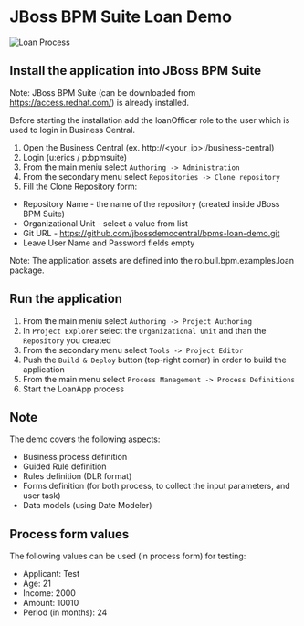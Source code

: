 JBoss BPM Suite Loan Demo
=========================

![Loan Process](https://dl.dropboxusercontent.com/s/9xwjbq3r1fiud0a/bpms-loan-demo.png)

Install the application into JBoss BPM Suite
--------------------------------------------

Note: JBoss BPM Suite (can be downloaded from https://access.redhat.com/) is already installed.

Before starting the installation add the loanOfficer role to the user which is used to login in Business Central.

1. Open the Business Central (ex. http://<your_ip>:<port>/business-central)
2. Login (u:erics / p:bpmsuite)
3. From the main meniu select `Authoring -> Administration`
4. From the secondary menu select `Repositories -> Clone repository`
5. Fill the Clone Repository form:
  - Repository Name - the name of the repository (created inside JBoss BPM Suite)
  - Organizational Unit - select a value from list
  - Git URL - https://github.com/jbossdemocentral/bpms-loan-demo.git
  - Leave User Name and Password fields empty

Note: The application assets are defined into the ro.bull.bpm.examples.loan package.

Run the application
-------------------

1. From the main meniu select `Authoring -> Project Authoring`
2. In `Project Explorer` select the `Organizational Unit` and than the `Repository` you created
3. From the secondary menu select `Tools -> Project Editor`
4. Push the `Build & Deploy` button (top-right corner) in order to build the application
5. From the main menu select `Process Management -> Process Definitions`
6. Start the LoanApp process

Note
----

The demo covers the following aspects:
 - Business process definition
 - Guided Rule definition
 - Rules definition (DLR format)
 - Forms definition (for both process, to collect the input parameters, and user task)
 - Data models (using Date Modeler)

Process form values
-------------------

The following values can be used (in process form) for testing:
 - Applicant: Test
 - Age: 21
 - Income: 2000
 - Amount: 10010
 - Period (in months): 24

